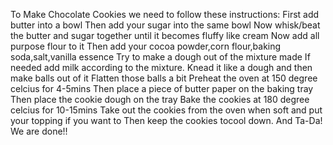 To Make Chocolate Cookies we need to follow these instructions:
First add butter into a bowl
Then add your sugar into the same bowl 
Now whisk/beat the butter and sugar together until it becomes fluffy like cream
Now add all purpose flour to it
Then add your cocoa powder,corn flour,baking soda,salt,vanilla essence
Try to make a dough out of the mixture made
If needed add milk according to the mixture.
Knead it like a dough and then make balls out of it
Flatten those balls a bit
Preheat the oven at 150 degree celcius for 4-5mins
Then place a piece of butter paper on the baking tray
Then place the cookie  dough on the tray
Bake the cookies at 180 degree celcius for 10-15mins
Take out the cookies from the oven when soft and put your topping if you want to
Then keep the cookies tocool down.
And Ta-Da! We are done!! 



